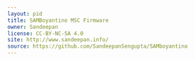 ```yaml
---
layout: pid
title: SAMBoyantino MSC Firmware
owner: Sandeepan
license: CC-BY-NC-SA 4.0
site: http://www.sandeepan.info/
source: https://github.com/SandeepanSengupta/SAMboyantino
---
```


